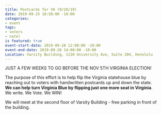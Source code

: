 ```yaml
---
title: Postcards for VA (9/28/19)
date: 2019-09-25 18:58:00 -10:00
categories:
- event
tags:
- voters
- natel
is featured: true
event-start-date: 2019-09-28 12:00:00 -10:00
event-end-date: 2019-09-28 14:00:00 -10:00
Location: Varsity Building, 1110 University Ave, Suite 204, Honolulu
---
```


JUST A FEW WEEKS TO GO BEFORE THE NOV 5TH VIRGINIA ELECTION!

The purpose of this effort is to help flip the Virginia statehouse blue by reaching out to voters with handwritten postcards up and down the state. **We can help turn Virginia Blue by flipping just one more seat in Virginia**. We write. We Vote. We WIN!
 
We will meet at the second floor of Varsity Building - free parking in front of the building.  